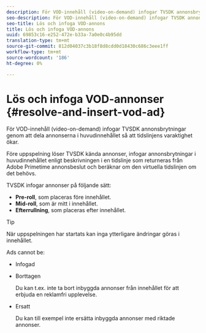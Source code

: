 ```yaml
---
description: För VOD-innehåll (video-on-demand) infogar TVSDK annonsbrytningar genom att dela annonserna i huvudinnehållet så att tidslinjens varaktighet ökar.
seo-description: För VOD-innehåll (video-on-demand) infogar TVSDK annonsbrytningar genom att dela annonserna i huvudinnehållet så att tidslinjens varaktighet ökar.
seo-title: Lös och infoga VOD-annons
title: Lös och infoga VOD-annons
uuid: 69853c16-e252-472e-b33a-7a0e0c4b95dd
translation-type: tm+mt
source-git-commit: 812d04037c3b18f8d8cdd0d18430c686c3eee1ff
workflow-type: tm+mt
source-wordcount: '186'
ht-degree: 0%

---
```



# Lös och infoga VOD-annonser {#resolve-and-insert-vod-ad}

För VOD-innehåll (video-on-demand) infogar TVSDK annonsbrytningar genom att dela annonserna i huvudinnehållet så att tidslinjens varaktighet ökar.

Före uppspelning löser TVSDK kända annonser, infogar annonsbrytningar i huvudinnehållet enligt beskrivningen i en tidslinje som returneras från Adobe Primetime annonsbeslut och beräknar om den virtuella tidslinjen om det behövs.

TVSDK infogar annonser på följande sätt:

* **Pre-roll**, som placeras före innehållet.
* **Mid-roll**, som är mitt i innehållet.
* **Efterrullning**, som placeras efter innehållet.

>[!TIP]
>
>När uppspelningen har startats kan inga ytterligare ändringar göras i innehållet.

Ads cannot be:

* Infogad
* Borttagen

   Du kan t.ex. inte ta bort inbyggda annonser från innehållet för att erbjuda en reklamfri upplevelse.
* Ersatt

   Du kan till exempel inte ersätta inbyggda annonser med riktade annonser.

